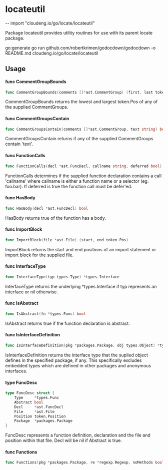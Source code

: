 # locateutil
--
    import "cloudeng.io/go/locate/locateutil"

Package locateutil provides utility routines for use with its parent locate
package.

go:generate go run github.com/robertkrimen/godocdown/godocdown -o README.md
cloudeng.io/go/locate/locateutil

## Usage

#### func  CommentGroupBounds

```go
func CommentGroupBounds(comments []*ast.CommentGroup) (first, last token.Pos)
```
CommentGroupBounds returns the lowest and largest token.Pos of any of the
supplied CommentGroups.

#### func  CommentGroupsContain

```go
func CommentGroupsContain(comments []*ast.CommentGroup, text string) bool
```
CommentGroupsContain returns if any of the supplied CommentGroups contain
'text'.

#### func  FunctionCalls

```go
func FunctionCalls(decl *ast.FuncDecl, callname string, deferred bool) []ast.Node
```
FunctionCalls determines if the supplied function declaration contains a call
'callname' where callname is either a function name or a selector (eg. foo.bar).
If deferred is true the function call must be defer'ed.

#### func  HasBody

```go
func HasBody(decl *ast.FuncDecl) bool
```
HasBody returns true of the function has a body.

#### func  ImportBlock

```go
func ImportBlock(file *ast.File) (start, end token.Pos)
```
ImportBlock returns the start and end positions of an import statement or import
block for the supplied file.

#### func  InterfaceType

```go
func InterfaceType(typ types.Type) *types.Interface
```
InterfaceType returns the underlying *types.Interface if typ represents an
interface or nil otherwise.

#### func  IsAbstract

```go
func IsAbstract(fn *types.Func) bool
```
IsAbstract returns true if the function declaration is abstract.

#### func  IsInterfaceDefinition

```go
func IsInterfaceDefinition(pkg *packages.Package, obj types.Object) *types.Interface
```
IsInterfaceDefinition returns the interface type that the suplied object defines
in the specified package, if any. This specifically excludes embedded types
which are defined in other packages and anonymous interfaces.

#### type FuncDesc

```go
type FuncDesc struct {
	Type     *types.Func
	Abstract bool
	Decl     *ast.FuncDecl
	File     *ast.File
	Position token.Position
	Package  *packages.Package
}
```

FuncDesc represents a function definition, declaration and the file and position
within that file. Decl will be nil if Abstract is true.

#### func  Functions

```go
func Functions(pkg *packages.Package, re *regexp.Regexp, noMethods bool) []FuncDesc
```
